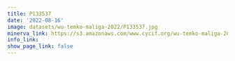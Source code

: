 ```yaml
---
title: P133537
date: '2022-08-16'
image: datasets/wu-temko-maliga-2022/P133537.jpg
minerva_link: https://s3.amazonaws.com/www.cycif.org/wu-temko-maliga-2022/P133537/index.html
info_link:
show_page_link: false
---
```

